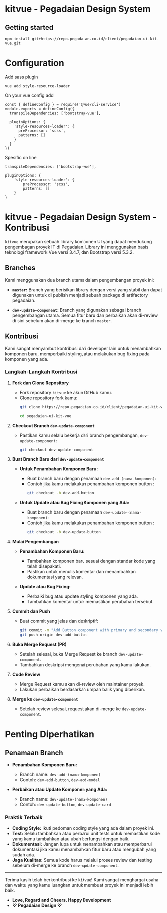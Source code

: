 # kitvue - Pegadaian Design System

## Getting started

```
npm install git+https://repo.pegadaian.co.id/client/pegadaian-ui-kit-vue.git
```

# Configuration
Add sass plugin

```
vue add style-resource-loader
```

On your vue config add

```
const { defineConfig } = require('@vue/cli-service')
module.exports = defineConfig({
  transpileDependencies: ['bootstrap-vue'],

  pluginOptions: {
    'style-resources-loader': {
      preProcessor: 'scss',
      patterns: []
    }
  }
})
```

Spesific on line 
```
transpileDependencies: ['bootstrap-vue'],

pluginOptions: {
    'style-resources-loader': {
        preProcessor: 'scss',
        patterns: []
    }
}
```

# kitvue - Pegadaian Design System - Kontribusi

`kitvue` merupakan sebuah library komponen UI yang dapat mendukung pengembagan proyek IT di Pegadaian. Library ini menggunakan basis teknologi framework Vue versi 3.4.7, dan Bootstrap versi 5.3.2.

## Branches

Kami menggunakan dua branch utama dalam pengembangan proyek ini:

- **`master`:** Branch yang berisikan library dengan versi yang stabil dan dapat digunakan untuk di publish menjadi sebuah package di artifactory pegadaian.

- **`dev-update-component`:** Branch yang digunakan sebagai branch pengembangan utama. Semua fitur baru dan perbaikan akan di-review di sini sebelum akan di-merge ke branch `master`.

## Kontribusi

Kami sangat menyambut kontribusi dari developer lain untuk menambahkan komponen baru, memperbaiki styling, atau melakukan bug fixing pada komponen yang ada.

### Langkah-Langkah Kontribusi

1. **Fork dan Clone Repository**
   - Fork repository `kitvue` ke akun GitHub kamu.
   - Clone repository fork kamu:
     ```bash
     git clone https://repo.pegadaian.co.id/client/pegadaian-ui-kit-vue.git

     cd pegadaian-ui-kit-vue
     ```

2. **Checkout Branch `dev-update-component`**
   - Pastikan kamu selalu bekerja dari branch pengembangan, `dev-update-component`:
     ```bash
     git checkout dev-update-component
     ```

3. **Buat Branch Baru dari `dev-update-component`**
   - **Untuk Penambahan Komponen Baru:**
     - Buat branch baru dengan penamaan `dev-add-(nama-komponen)`:
     - Contoh jika kamu melakukan penambahan komponen button : 
       ```bash
       git checkout -b dev-add-button
       ```

   - **Untuk Update atau Bug Fixing Komponen yang Ada:**
     - Buat branch baru dengan penamaan `dev-update-(nama-komponen)`:
     - Contoh jika kamu melakukan penambahan komponen button : 
       ```bash
       git checkout -b dev-update-button
       ```

4. **Mulai Pengembangan**
   - **Penambahan Komponen Baru:**
     - Tambahkan komponen baru sesuai dengan standar kode yang telah disepakati.
     - Pastikan untuk menulis komentar dan menambahkan dokumentasi yang relevan.
  
   - **Update atau Bug Fixing:**
     - Perbaiki bug atau update styling komponen yang ada.
     - Tambahkan komentar untuk memastikan perubahan tersebut.

5. **Commit dan Push**
   - Buat commit yang jelas dan deskriptif:
     ```bash
     git commit -m "Add Button component with primary and secondary variants"
     git push origin dev-add-button
     ```

6. **Buka Merge Request (PR)**
   - Setelah selesai, buka Merge Request ke branch `dev-update-component`.
   - Tambahkan deskripsi mengenai perubahan yang kamu lakukan.

7. **Code Review**
   - Merge Request kamu akan di-review oleh maintainer proyek.
   - Lakukan perbaikan berdasarkan umpan balik yang diberikan.

8. **Merge ke `dev-update-component`**
   - Setelah review selesai, request akan di-merge ke `dev-update-component`.

# Penting Diperhatikan 
## Penamaan Branch

- **Penambahan Komponen Baru:**
  - Branch name: `dev-add-(nama-komponen)`
  - Contoh: `dev-add-button`, `dev-add-modal`

- **Perbaikan atau Update Komponen yang Ada:**
  - Branch name: `dev-update-(nama-komponen)`
  - Contoh: `dev-update-button`, `dev-update-card`

### Praktik Terbaik

- **Coding Style:** Ikuti pedoman coding style yang ada dalam proyek ini.
- **Test:** Selalu tambahkan atau perbarui unit tests untuk memastikan kode yang kamu tambahkan atau ubah berfungsi dengan baik.
- **Dokumentasi:** Jangan lupa untuk menambahkan atau memperbarui dokumentasi jika kamu menambahkan fitur baru atau mengubah yang sudah ada.
- **Jaga Kualitas:** Semua kode harus melalui proses review dan testing sebelum di-merge ke branch `dev-update-component`.

---

Terima kasih telah berkontribusi ke `kitvue`! Kami sangat menghargai usaha dan waktu yang kamu luangkan untuk membuat proyek ini menjadi lebih baik.
- **Love, Regard and Cheers. Happy Development**
- **♡ Pegadaian Design ♡**
